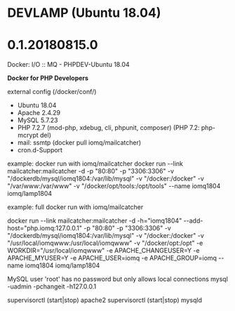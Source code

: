 # DEVLAMP (Ubuntu 18.04)
# 0.1.20180815.0

Docker: I/O :: MQ - PHPDEV-Ubuntu 18.04

**Docker for PHP Developers**

external config (/docker/conf/)

* Ubuntu 18.04
* Apache 2.4.29
* MySQL 5.7.23
* PHP 7.2.7 (mod-php, xdebug, cli, phpunit, composer) (PHP 7.2: php-mcrypt del)
* mail: ssmtp (docker pull iomq/mailcatcher)
* cron.d-Support


example: docker run with iomq/mailcatcher
docker run --link mailcatcher:mailcatcher -d -p "80:80" -p "3306:3306" -v "/dockerdb/mysql/iomq1804:/var/lib/mysql" -v "/docker:/docker" -v "/var/www:/var/www" -v "/docker/opt/tools:/opt/tools" --name iomq1804 iomq/lamp1804


example: full docker run with iomq/mailcatcher

docker run --link mailcatcher:mailcatcher -d -h="iomq1804" --add-host="php.iomq:127.0.0.1" -p "80:80" -p "3306:3306" -v "/dockerdb/mysql/iomq1804:/var/lib/mysql" -v "/docker:/docker" -v "/usr/local/iomqwww:/usr/local/iomqwww" -v "/docker/opt:/opt" -e WORKDIR="/usr/local/iomqwww" -e APACHE_CHANGEUSER=Y -e APACHE_MYUSER=Y -e APACHE_USER=iomq -e APACHE_GROUP=iomq --name iomq1804 iomq/lamp1804


MySQL user 'root' has no password but only allows local connections
mysql -uadmin -pchangeit -h127.0.0.1

supervisorctl (start|stop) apache2
supervisorctl (start|stop) mysqld

